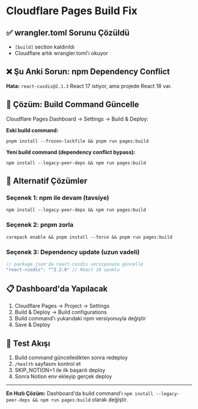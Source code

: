 # Cloudflare Pages Build Fix

## ✅ wrangler.toml Sorunu Çözüldü
- `[build]` section kaldırıldı
- Cloudflare artık wrangler.toml'ı okuyor

## ❌ Şu Anki Sorun: npm Dependency Conflict

**Hata:** `react-cusdis@2.1.3` React 17 istiyor, ama projede React 18 var.

## 🔧 Çözüm: Build Command Güncelle

Cloudflare Pages Dashboard → Settings → Build & Deploy:

**Eski build command:**
```
pnpm install --frozen-lockfile && pnpm run pages:build
```

**Yeni build command (dependency conflict bypass):**
```
npm install --legacy-peer-deps && npm run pages:build
```

## 🎯 Alternatif Çözümler

### Seçenek 1: npm ile devam (tavsiye)
```
npm install --legacy-peer-deps && npm run pages:build
```

### Seçenek 2: pnpm zorla
```
corepack enable && pnpm install --force && pnpm run pages:build
```

### Seçenek 3: Dependency update (uzun vadeli)
```javascript
// package.json'da react-cusdis versiyonunu güncelle
"react-cusdis": "^2.2.0" // React 18 uyumlu
```

## 📋 Dashboard'da Yapılacak

1. Cloudflare Pages → Project → Settings
2. Build & Deploy → Build configurations
3. Build command'ı yukarıdaki npm versiyonuyla değiştir
4. Save & Deploy

## 🚀 Test Akışı

1. Build command güncelledikten sonra redeploy
2. `/health` sayfasını kontrol et
3. SKIP_NOTION=1 ile ilk başarılı deploy
4. Sonra Notion env ekleyip gerçek deploy

---

**En Hızlı Çözüm:** Dashboard'da build command'ı `npm install --legacy-peer-deps && npm run pages:build` olarak değiştir.